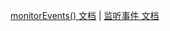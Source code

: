 [monitorEvents() 文档](https://developers.google.com/web/tools/chrome-devtools/console/events) | [监听事件 文档](http://www.css88.com/doc/chrome-devtools/console/events/)
